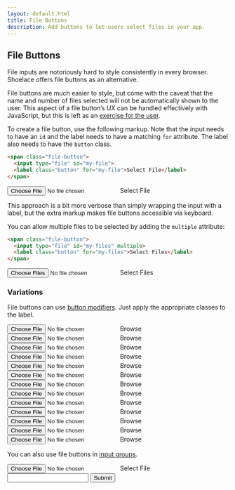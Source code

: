 ```yaml
---
layout: default.html
title: File Buttons
description: Add buttons to let users select files in your app.
---
```


## File Buttons

File inputs are notoriously hard to style consistently in every browser. Shoelace offers file buttons as an alternative.

File buttons are much easier to style, but come with the caveat that the name and number of files selected will not be automatically shown to the user. This aspect of a file button’s UX can be handled effectively with JavaScript, but this is left as an [exercise for the user](https://stackoverflow.com/questions/2189615/how-to-get-file-name-when-user-select-a-file-via-input-type-file).

To create a file button, use the following markup. Note that the input needs to have an `id` and the label needs to have a matching `for` attribute. The label also needs to have the `button` class.

```html
<span class="file-button">
  <input type="file" id="my-file">
  <label class="button" for="my-file">Select File</label>
</span>
```

<span class="file-button">
  <input type="file" id="file-input">
  <label class="button" for="file-input">Select File</label>
</span>

This approach is a bit more verbose than simply wrapping the input with a label, but the extra markup makes file buttons accessible via keyboard.

You can allow multiple files to be selected by adding the `multiple` attribute:

```html
<span class="file-button">
  <input type="file" id="my-files" multiple>
  <label class="button" for="my-files">Select Files</label>
</span>
```

<span class="file-button">
  <input type="file" id="my-files" multiple>
  <label class="button" for="my-files">Select Files</label>
</span>

### Variations

File buttons can use [button modifiers](buttons.html). Just apply the appropriate classes to the label.

<span class="file-button">
  <input type="file" id="file-input-xs">
  <label class="button button-xs" for="file-input-xs">Browse</label>
</span>
<span class="file-button">
  <input type="file" id="file-input-sm">
  <label class="button button-sm" for="file-input-sm">Browse</label>
</span>
<span class="file-button">
  <input type="file" id="file-input-default">
  <label class="button" for="file-input-default">Browse</label>
</span>
<span class="file-button">
  <input type="file" id="file-input-lg">
  <label class="button button-lg" for="file-input-lg">Browse</label>
</span>
<span class="file-button">
  <input type="file" id="file-input-xl">
  <label class="button button-xl" for="file-input-xl">Browse</label>
</span>

<span class="file-button">
  <input type="file" id="file-input-default">
  <label class="button" for="file-input-default">Browse</label>
</span>
<span class="file-button">
  <input type="file" id="file-input-secondary">
  <label class="button button-secondary" for="file-input-secondary">Browse</label>
</span>
<span class="file-button">
  <input type="file" id="file-input-success">
  <label class="button button-success" for="file-input-success">Browse</label>
</span>
<span class="file-button">
  <input type="file" id="file-input-info">
  <label class="button button-info" for="file-input-info">Browse</label>
</span>
<span class="file-button">
  <input type="file" id="file-input-warning">
  <label class="button button-warning" for="file-input-warning">Browse</label>
</span>
<span class="file-button">
  <input type="file" id="file-input-danger">
  <label class="button button-danger" for="file-input-danger">Browse</label>
</span>
<span class="file-button">
  <input type="file" id="file-input-light">
  <label class="button button-light" for="file-input-light">Browse</label>
</span>
<span class="file-button">
  <input type="file" id="file-input-dark">
  <label class="button button-dark" for="file-input-dark">Browse</label>
</span>

You can also use file buttons in [input groups](forms.html#input-groups).

<div class="input-group">
  <span class="file-button">
    <input type="file" id="file-input-group">
    <label class="button" for="file-input-group">Select File</label>
  </span>
  <input type="text">
  <button type="button">Submit</button>
</div>
